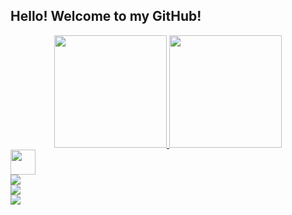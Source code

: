 ## Hello! Welcome to my GitHub!

<div align="center">
  <a href="https://github.com/lizstuart">
  <img height="180em" src="https://github-readme-stats.vercel.app/api?username=lizstuart&show_icons=true&theme=radical&include_all_commits=true&count_private=true"/>
  <img height="180em" src="https://github-readme-stats.vercel.app/api/top-langs/?username=lizstuart&layout=compact&langs_count=7&theme=radical"/>
</div>


  <div>
<img src="https://cdn.jsdelivr.net/gh/devicons/devicon/icons/html5/html5-original.svg"  width="40" height="40" />                
  </div>
  <div>
 <img src="https://cdn.jsdelivr.net/gh/devicons/devicon/icons/git/git-plain.svg" />         
  </div>
  <div>
 <img src="https://cdn.jsdelivr.net/gh/devicons/devicon/icons/javascript/javascript.svg" />
  </div>
  <div>
 <img src="https://cdn.jsdelivr.net/gh/devicons/devicon/icons/nodejs/nodejs.svg" />              
  </div>
 
         
          
 
          
